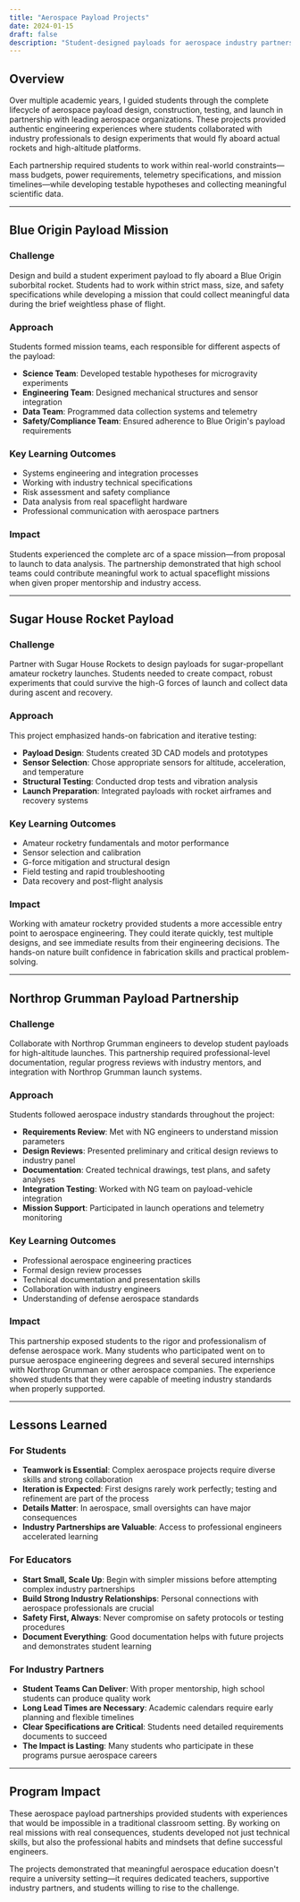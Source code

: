 ```yaml
---
title: "Aerospace Payload Projects"
date: 2024-01-15
draft: false
description: "Student-designed payloads for aerospace industry partnerships including Blue Origin, Sugar House Rockets, and Northrop Grumman."
---
```


## Overview

Over multiple academic years, I guided students through the complete lifecycle of aerospace payload design, construction, testing, and launch in partnership with leading aerospace organizations. These projects provided authentic engineering experiences where students collaborated with industry professionals to design experiments that would fly aboard actual rockets and high-altitude platforms.

Each partnership required students to work within real-world constraints—mass budgets, power requirements, telemetry specifications, and mission timelines—while developing testable hypotheses and collecting meaningful scientific data.

---

## Blue Origin Payload Mission

### Challenge
Design and build a student experiment payload to fly aboard a Blue Origin suborbital rocket. Students had to work within strict mass, size, and safety specifications while developing a mission that could collect meaningful data during the brief weightless phase of flight.

### Approach
Students formed mission teams, each responsible for different aspects of the payload:
- **Science Team**: Developed testable hypotheses for microgravity experiments
- **Engineering Team**: Designed mechanical structures and sensor integration
- **Data Team**: Programmed data collection systems and telemetry
- **Safety/Compliance Team**: Ensured adherence to Blue Origin's payload requirements

### Key Learning Outcomes
- Systems engineering and integration processes
- Working with industry technical specifications
- Risk assessment and safety compliance
- Data analysis from real spaceflight hardware
- Professional communication with aerospace partners

### Impact
Students experienced the complete arc of a space mission—from proposal to launch to data analysis. The partnership demonstrated that high school teams could contribute meaningful work to actual spaceflight missions when given proper mentorship and industry access.

---

## Sugar House Rocket Payload

### Challenge
Partner with Sugar House Rockets to design payloads for sugar-propellant amateur rocketry launches. Students needed to create compact, robust experiments that could survive the high-G forces of launch and collect data during ascent and recovery.

### Approach
This project emphasized hands-on fabrication and iterative testing:
- **Payload Design**: Students created 3D CAD models and prototypes
- **Sensor Selection**: Chose appropriate sensors for altitude, acceleration, and temperature
- **Structural Testing**: Conducted drop tests and vibration analysis
- **Launch Preparation**: Integrated payloads with rocket airframes and recovery systems

### Key Learning Outcomes
- Amateur rocketry fundamentals and motor performance
- Sensor selection and calibration
- G-force mitigation and structural design
- Field testing and rapid troubleshooting
- Data recovery and post-flight analysis

### Impact
Working with amateur rocketry provided students a more accessible entry point to aerospace engineering. They could iterate quickly, test multiple designs, and see immediate results from their engineering decisions. The hands-on nature built confidence in fabrication skills and practical problem-solving.

---

## Northrop Grumman Payload Partnership

### Challenge
Collaborate with Northrop Grumman engineers to develop student payloads for high-altitude launches. This partnership required professional-level documentation, regular progress reviews with industry mentors, and integration with Northrop Grumman launch systems.

### Approach
Students followed aerospace industry standards throughout the project:
- **Requirements Review**: Met with NG engineers to understand mission parameters
- **Design Reviews**: Presented preliminary and critical design reviews to industry panel
- **Documentation**: Created technical drawings, test plans, and safety analyses
- **Integration Testing**: Worked with NG team on payload-vehicle integration
- **Mission Support**: Participated in launch operations and telemetry monitoring

### Key Learning Outcomes
- Professional aerospace engineering practices
- Formal design review processes
- Technical documentation and presentation skills
- Collaboration with industry engineers
- Understanding of defense aerospace standards

### Impact
This partnership exposed students to the rigor and professionalism of defense aerospace work. Many students who participated went on to pursue aerospace engineering degrees and several secured internships with Northrop Grumman or other aerospace companies. The experience showed students that they were capable of meeting industry standards when properly supported.

---

## Lessons Learned

### For Students
- **Teamwork is Essential**: Complex aerospace projects require diverse skills and strong collaboration
- **Iteration is Expected**: First designs rarely work perfectly; testing and refinement are part of the process
- **Details Matter**: In aerospace, small oversights can have major consequences
- **Industry Partnerships are Valuable**: Access to professional engineers accelerated learning

### For Educators
- **Start Small, Scale Up**: Begin with simpler missions before attempting complex industry partnerships
- **Build Strong Industry Relationships**: Personal connections with aerospace professionals are crucial
- **Safety First, Always**: Never compromise on safety protocols or testing procedures
- **Document Everything**: Good documentation helps with future projects and demonstrates student learning

### For Industry Partners
- **Student Teams Can Deliver**: With proper mentorship, high school students can produce quality work
- **Long Lead Times are Necessary**: Academic calendars require early planning and flexible timelines
- **Clear Specifications are Critical**: Students need detailed requirements documents to succeed
- **The Impact is Lasting**: Many students who participate in these programs pursue aerospace careers

---

## Program Impact

These aerospace payload partnerships provided students with experiences that would be impossible in a traditional classroom setting. By working on real missions with real consequences, students developed not just technical skills, but also the professional habits and mindsets that define successful engineers.

The projects demonstrated that meaningful aerospace education doesn't require a university setting—it requires dedicated teachers, supportive industry partners, and students willing to rise to the challenge.
